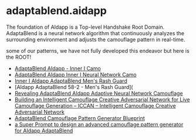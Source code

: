 # adaptablend.aidapp
The foundation of AIdapp is a Top-level Handshake Root Domain. AdaptaBlend is a neural network algorithm that continuously analyzes the surrounding environment and adjusts the camouflage pattern in real-time.

some of our patterns, we have not fully developed this endeavor but here is the ROOT!

- [AdaptaBlend AIdapp - Inner I Camo](https://innerinetwork.gumroad.com/l/gtvbie)
- [AdaptaBlend AIdapp Inner I Neural Network Camo](https://innerinetwork.gumroad.com/l/lnnxfx)
- [Inner I AIdapp AdaptaBlend Men's Rash Guard](https://innerinetwork.gumroad.com/l/sornn)
- [AIdapp AdaptaBlend 58-2 - Men's Rash Guard](
- [Revealing AdaptaBlend AIdapp Adaptive Neural Network Camouflage](https://innerinetcompany.com/2023/07/01/revealing-adaptablend-aidapp-adaptive-neural-network-camouflage/)
- [Building an Intelligent Camouflage Creative Adversarial Network for Live Camouflage Generation – ICCAN – Intelligent Camouflage Creative Adversarial Network](https://innerinetcompany.com/2023/07/02/building-an-intelligent-camouflage-creative-adversarial-network-for-live-camouflage-generation-iccan-intelligent-camouflage-creative-adversarial-network/)
- [AdaptaBlend Camouflage Pattern Generator Blueprint](https://innerinetcompany.com/2023/07/02/adaptablend-camouflage-pattern-generator-blueprint/)
- [a Super Prompt to design an advanced camouflage pattern generator for AIdapp AdaptaBlend](https://innerinetcompany.com/2023/07/02/a-super-prompt-to-design-an-advanced-camouflage-pattern-generator-for-aidapp-adaptablend/)
